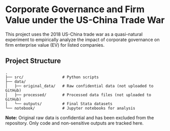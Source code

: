 # Corporate Governance and Firm Value under the US-China Trade War

This project uses the 2018 US-China trade war as a quasi-natural experiment to empirically analyze the impact of corporate governance on firm enterprise value (EV) for listed companies.

## Project Structure

```
.
├── src/                 # Python scripts
├── data/
│   ├── original_data/   # Raw confidential data (not uploaded to GitHub)
│   ├── processed/       # Processed data files (not uploaded to GitHub)
│   └── outputs/         # Final Stata datasets
└── notebook/            # Jupyter notebooks for analysis
```

**Note:** Original raw data is confidential and has been excluded from the repository. Only code and non-sensitive outputs are tracked here.






